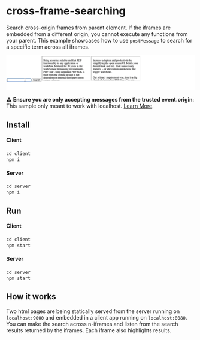 # cross-frame-searching
Search cross-origin frames from parent element. If the iframes are embedded from a different origin, you cannot execute any functions from your parent. This example showcases how to use `postMessage` to search for a specific term across all iframes.

![demonstration](https://github.com/andreysaf/cross-frame-searching/blob/main/search.gif)

:warning: **Ensure you are only accepting messages from the trusted event.origin**: This sample only meant to work with localhost. [Learn More](https://developer.mozilla.org/en-US/docs/Web/API/Window/postMessage#security_concerns).

## Install

#### Client
```
cd client
npm i
```

#### Server
```
cd server
npm i
```

## Run

#### Client
```
cd client
npm start
```

#### Server
```
cd server
npm start
```

## How it works
Two html pages are being statically served from the server running on `localhost:9000` and embedded in a client app running on `localhost:8080`. You can make the search across n-iframes and listen from the search results returned by the iframes. Each iframe also highlights results.
